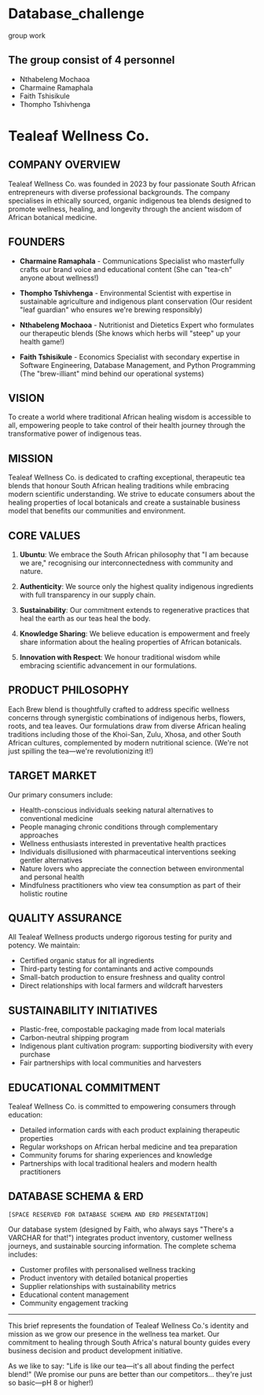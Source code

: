 # Database_challenge
group work


## The group consist of 4 personnel 
- Nthabeleng Mochaoa
- Charmaine Ramaphala
- Faith Tshisikule
- Thompho Tshivhenga
  
  
# Tealeaf Wellness Co.

## COMPANY OVERVIEW

Tealeaf Wellness Co. was founded in 2023 by four passionate South African entrepreneurs with diverse professional backgrounds. The company specialises in ethically sourced, organic indigenous tea blends designed to promote wellness, healing, and longevity through the ancient wisdom of African botanical medicine.

## FOUNDERS

* **Charmaine Ramaphala** - Communications Specialist who masterfully crafts our brand voice and educational content (She can "tea-ch" anyone about wellness!)

* **Thompho Tshivhenga** - Environmental Scientist with expertise in sustainable agriculture and indigenous plant conservation (Our resident "leaf guardian" who ensures we're brewing responsibly)

* **Nthabeleng Mochaoa** - Nutritionist and Dietetics Expert who formulates our therapeutic blends (She knows which herbs will "steep" up your health game!)

* **Faith Tshisikule** - Economics Specialist with secondary expertise in Software Engineering, Database Management, and Python Programming (The "brew-illiant" mind behind our operational systems)

## VISION

To create a world where traditional African healing wisdom is accessible to all, empowering people to take control of their health journey through the transformative power of indigenous teas.

## MISSION

Tealeaf Wellness Co. is dedicated to crafting exceptional, therapeutic tea blends that honour South African healing traditions while embracing modern scientific understanding. We strive to educate consumers about the healing properties of local botanicals and create a sustainable business model that benefits our communities and environment.

## CORE VALUES

1. **Ubuntu**: We embrace the South African philosophy that "I am because we are," recognising our interconnectedness with community and nature.

2. **Authenticity**: We source only the highest quality indigenous ingredients with full transparency in our supply chain.

3. **Sustainability**: Our commitment extends to regenerative practices that heal the earth as our teas heal the body.

4. **Knowledge Sharing**: We believe education is empowerment and freely share information about the healing properties of African botanicals.

5. **Innovation with Respect**: We honour traditional wisdom while embracing scientific advancement in our formulations.

## PRODUCT PHILOSOPHY

Each Brew blend is thoughtfully crafted to address specific wellness concerns through synergistic combinations of indigenous herbs, flowers, roots, and tea leaves. Our formulations draw from diverse African healing traditions including those of the Khoi-San, Zulu, Xhosa, and other South African cultures, complemented by modern nutritional science. (We're not just spilling the tea—we're revolutionizing it!)

## TARGET MARKET

Our primary consumers include:

* Health-conscious individuals seeking natural alternatives to conventional medicine
* People managing chronic conditions through complementary approaches
* Wellness enthusiasts interested in preventative health practices
* Individuals disillusioned with pharmaceutical interventions seeking gentler alternatives
* Nature lovers who appreciate the connection between environmental and personal health
* Mindfulness practitioners who view tea consumption as part of their holistic routine

## QUALITY ASSURANCE

All Tealeaf Wellness products undergo rigorous testing for purity and potency. We maintain:

* Certified organic status for all ingredients
* Third-party testing for contaminants and active compounds
* Small-batch production to ensure freshness and quality control
* Direct relationships with local farmers and wildcraft harvesters

## SUSTAINABILITY INITIATIVES

* Plastic-free, compostable packaging made from local materials
* Carbon-neutral shipping program
* Indigenous plant cultivation program: supporting biodiversity with every purchase
* Fair partnerships with local communities and harvesters

## EDUCATIONAL COMMITMENT

Tealeaf Wellness Co. is committed to empowering consumers through education:

* Detailed information cards with each product explaining therapeutic properties
* Regular workshops on African herbal medicine and tea preparation
* Community forums for sharing experiences and knowledge
* Partnerships with local traditional healers and modern health practitioners

## DATABASE SCHEMA & ERD

```
[SPACE RESERVED FOR DATABASE SCHEMA AND ERD PRESENTATION]
```

Our database system (designed by Faith, who always says "There's a VARCHAR for that!") integrates product inventory, customer wellness journeys, and sustainable sourcing information. The complete schema includes:

* Customer profiles with personalised wellness tracking
* Product inventory with detailed botanical properties
* Supplier relationships with sustainability metrics
* Educational content management
* Community engagement tracking

---

This brief represents the foundation of Tealeaf Wellness Co.'s identity and mission as we grow our presence in the wellness tea market. Our commitment to healing through South Africa's natural bounty guides every business decision and product development initiative.

As we like to say: "Life is like our tea—it's all about finding the perfect blend!" (We promise our puns are better than our competitors... they're just so basic—pH 8 or higher!)

